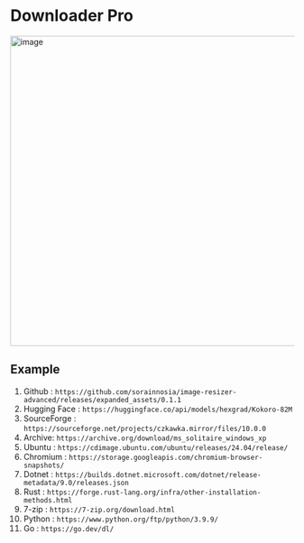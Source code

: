 # Downloader Pro

<img width="550" alt="image" src="https://github.com/user-attachments/assets/bfc5f990-f554-4048-8dca-de28a327b002" />

## Example
1. Github : `https://github.com/sorainnosia/image-resizer-advanced/releases/expanded_assets/0.1.1`
2. Hugging Face : `https://huggingface.co/api/models/hexgrad/Kokoro-82M`
3. SourceForge : `https://sourceforge.net/projects/czkawka.mirror/files/10.0.0`
4. Archive: `https://archive.org/download/ms_solitaire_windows_xp`
5. Ubuntu : `https://cdimage.ubuntu.com/ubuntu/releases/24.04/release/`
6. Chromium : `https://storage.googleapis.com/chromium-browser-snapshots/`
7. Dotnet : `https://builds.dotnet.microsoft.com/dotnet/release-metadata/9.0/releases.json`
8. Rust : `https://forge.rust-lang.org/infra/other-installation-methods.html`
9. 7-zip : `https://7-zip.org/download.html`
10. Python : `https://www.python.org/ftp/python/3.9.9/`
11. Go : `https://go.dev/dl/`
